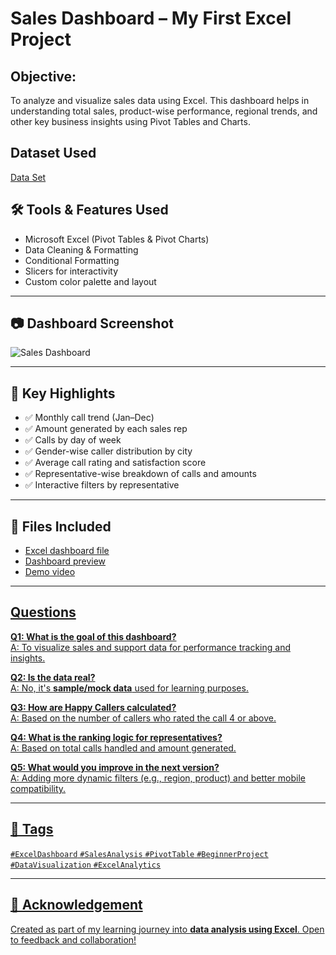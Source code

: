 # Sales Dashboard – My First Excel Project
## Objective:
To analyze and visualize sales data using Excel. This dashboard helps in understanding total sales, product-wise performance, regional trends, and other key business insights using Pivot Tables and Charts.
## Dataset Used
<a href="https://github.com/rajinambirajan/Call-Center-Report/blob/main/07.sample-data-excel-portfolio-project.xlsx">Data Set</a>

## 🛠️ Tools & Features Used

- Microsoft Excel (Pivot Tables & Pivot Charts)
- Data Cleaning & Formatting
- Conditional Formatting
- Slicers for interactivity
- Custom color palette and layout

---

## 📷 Dashboard Screenshot

![Sales Dashboard](https://github.com/rajinambirajan/Call-Center-Report/commit/5d700837a27ab55964ef24f232548d8fe8fcb438)

---

## 📌 Key Highlights

- ✅ Monthly call trend (Jan–Dec)
- ✅ Amount generated by each sales rep
- ✅ Calls by day of week
- ✅ Gender-wise caller distribution by city
- ✅ Average call rating and satisfaction score
- ✅ Representative-wise breakdown of calls and amounts
- ✅ Interactive filters by representative

---
## 📁 Files Included

- <a href="https://github.com/rajinambirajan/Call-Center-Report/blob/main/07.sample-data-excel-portfolio-project.xlsx">  Excel dashboard file
- <a href="https://github.com/rajinambirajan/Call-Center-Report/commit/5d700837a27ab55964ef24f232548d8fe8fcb438"> Dashboard preview
- <a href="https://github.com/rajinambirajan/Call-Center-Report/commit/b907af1360103c4b8bc6fc24fd66e79eeaf9b1fa">Demo video

---

## Questions

**Q1: What is the goal of this dashboard?**  
A: To visualize sales and support data for performance tracking and insights.

**Q2: Is the data real?**  
A: No, it's **sample/mock data** used for learning purposes.

**Q3: How are Happy Callers calculated?**  
A: Based on the number of callers who rated the call 4 or above.

**Q4: What is the ranking logic for representatives?**  
A: Based on total calls handled and amount generated.

**Q5: What would you improve in the next version?**  
A: Adding more dynamic filters (e.g., region, product) and better mobile compatibility.

---

## 📌 Tags

`#ExcelDashboard` `#SalesAnalysis` `#PivotTable` `#BeginnerProject` `#DataVisualization` `#ExcelAnalytics`

---

## 🙌 Acknowledgement

Created as part of my learning journey into **data analysis using Excel**. Open to feedback and collaboration!
